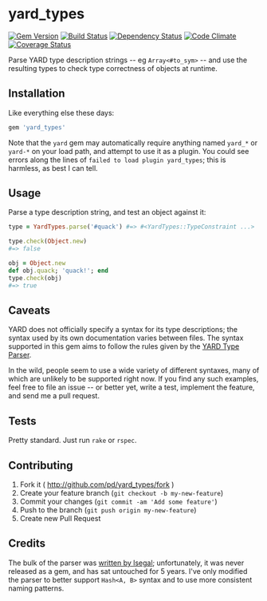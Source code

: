 # yard_types

[![Gem Version](https://badge.fury.io/rb/yard_types.svg)](http://badge.fury.io/rb/yard_types)
[![Build Status](https://travis-ci.org/pd/yard_types.svg?branch=master)](https://travis-ci.org/pd/yard_types)
[![Dependency Status](https://gemnasium.com/pd/yard_types.svg)](https://gemnasium.com/pd/yard_types)
[![Code Climate](https://codeclimate.com/github/pd/yard_types.png)](https://codeclimate.com/github/pd/yard_types)
[![Coverage Status](https://coveralls.io/repos/pd/yard_types/badge.png)](https://coveralls.io/r/pd/yard_types)

Parse YARD type description strings -- eg `Array<#to_sym>` -- and use the
resulting types to check type correctness of objects at runtime.

## Installation
Like everything else these days:

~~~ruby
gem 'yard_types'
~~~

Note that the `yard` gem may automatically require anything named `yard_*` or
`yard-*` on your load path, and attempt to use it as a plugin. You could see
errors along the lines of `failed to load plugin yard_types`; this is harmless,
as best I can tell.

## Usage
Parse a type description string, and test an object against it:

~~~ruby
type = YardTypes.parse('#quack') #=> #<YardTypes::TypeConstraint ...>

type.check(Object.new)
#=> false

obj = Object.new
def obj.quack; 'quack!'; end
type.check(obj)
#=> true
~~~

## Caveats
YARD does not officially specify a syntax for its type descriptions; the syntax
used by its own documentation varies between files. The syntax supported in
this gem aims to follow the rules given by the [YARD Type Parser][type-parser].

In the wild, people seem to use a wide variety of different syntaxes, many of
which are unlikely to be supported right now. If you find any such examples,
feel free to file an issue -- or better yet, write a test, implement the feature,
and send me a pull request.

## Tests
Pretty standard. Just run `rake` or `rspec`.

## Contributing

1. Fork it ( http://github.com/pd/yard_types/fork )
2. Create your feature branch (`git checkout -b my-new-feature`)
3. Commit your changes (`git commit -am 'Add some feature'`)
4. Push to the branch (`git push origin my-new-feature`)
5. Create new Pull Request

## Credits
The bulk of the parser was [written by lsegal](lsegal-parser); unfortunately, it
was never released as a gem, and has sat untouched for 5 years. I've only modified
the parser to better support `Hash<A, B>` syntax and to use more consistent
naming patterns.

[type-parser]: http://yardoc.org/types
[lsegel-parser]: https://github.com/lsegal/yard-types-parser
